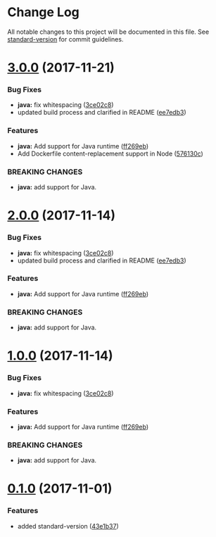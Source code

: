 # Change Log

All notable changes to this project will be documented in this file. See [standard-version](https://github.com/conventional-changelog/standard-version) for commit guidelines.

<a name="3.0.0"></a>
# [3.0.0](https://github.ibm.com/arf/generator-usecase-enablement/compare/v0.1.0...v3.0.0) (2017-11-21)


### Bug Fixes

* **java:** fix whitespacing ([3ce02c8](https://github.ibm.com/arf/generator-usecase-enablement/commit/3ce02c8))
* updated build process and clarified in README ([ee7edb3](https://github.ibm.com/arf/generator-usecase-enablement/commit/ee7edb3))


### Features

* **java:** Add support for Java runtime ([ff269eb](https://github.ibm.com/arf/generator-usecase-enablement/commit/ff269eb))
* Add Dockerfile content-replacement support in Node ([576130c](https://github.ibm.com/arf/generator-usecase-enablement/commit/576130c))


### BREAKING CHANGES

* **java:** add support for Java.



<a name="2.0.0"></a>
# [2.0.0](https://github.ibm.com/arf/generator-usecase-enablement/compare/v0.1.0...v2.0.0) (2017-11-14)


### Bug Fixes

* **java:** fix whitespacing ([3ce02c8](https://github.ibm.com/arf/generator-usecase-enablement/commit/3ce02c8))
* updated build process and clarified in README ([ee7edb3](https://github.ibm.com/arf/generator-usecase-enablement/commit/ee7edb3))


### Features

* **java:** Add support for Java runtime ([ff269eb](https://github.ibm.com/arf/generator-usecase-enablement/commit/ff269eb))


### BREAKING CHANGES

* **java:** add support for Java.



<a name="1.0.0"></a>
# [1.0.0](https://github.ibm.com/arf/generator-usecase-enablement/compare/v0.1.0...v1.0.0) (2017-11-14)


### Bug Fixes

* **java:** fix whitespacing ([3ce02c8](https://github.ibm.com/arf/generator-usecase-enablement/commit/3ce02c8))


### Features

* **java:** Add support for Java runtime ([ff269eb](https://github.ibm.com/arf/generator-usecase-enablement/commit/ff269eb))


### BREAKING CHANGES

* **java:** add support for Java.



<a name="0.1.0"></a>
# [0.1.0](https://github.ibm.com/arf/generator-usecase-enablement/compare/v0.0.36...v0.1.0) (2017-11-01)

### Features

* added standard-version ([43e1b37](https://github.ibm.com/arf/generator-usecase-enablement/commit/43e1b37))
